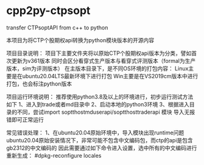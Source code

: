 # cpp2py-ctpsopt
 transfer CTPsoptAPI from c++ to python

本项目为将CTP个股期权api转换为python模块版本的开源内容

项目目录说明：
项目下主要文件夹将以原始CTP个股期权api版本为分类，譬如首次更新为v361版本
同时会区分看穿式生产版本与看穿式评测版本（formal为生产版本，sim为评测版本）
在主版本目录下，是不同OS环境的打包内容：
Linux主要是在ubuntu20.04LTS最新环境下进行打包
Win主要是在VS2019cm版本中进行打包，也会标注python版本

项目运行环境说明：
推荐使用python3.8及以上的环境进行，初步运行测试方法如下
1、进入到trade或者md目录中
2、启动本地的python3环境
3、根据进入目录的不同，尝试import soptthostmduserapi/soptthosttraderapi 模块
导入无报错即可正常运行

常见错误处理：
1、在ubuntu20.04原始环境中，导入模块出现runtime问题
ubuntu20.04原始安装情况下，非常可能不包含中文编码包，而ctp的api是包含gb2312的中文编码的
因此需要通过如下命令进入设置，选中所有的中文编码进行重新生成：
#dpkg-reconfigure locales